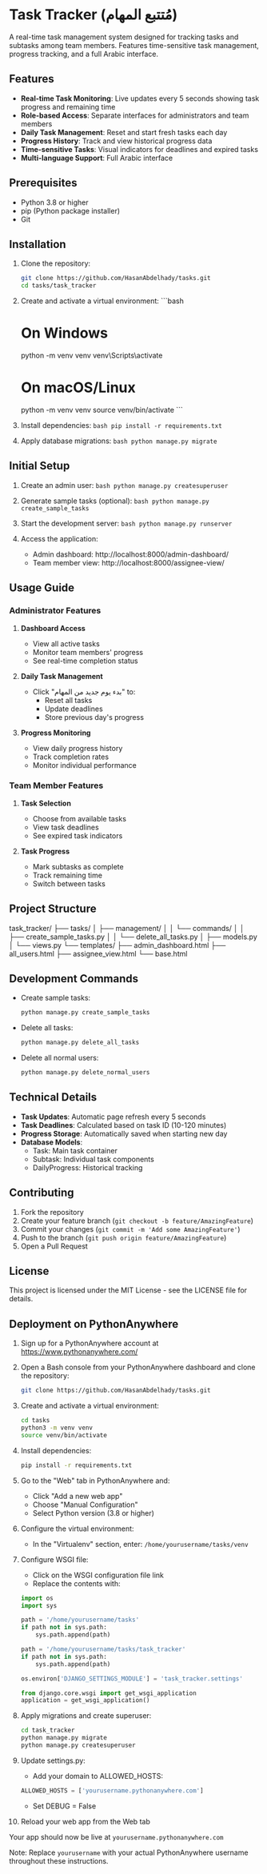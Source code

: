# Task Tracker (مُتتبع المهام)

A real-time task management system designed for tracking tasks and subtasks among team members. Features time-sensitive task management, progress tracking, and a full Arabic interface.

## Features

- **Real-time Task Monitoring**: Live updates every 5 seconds showing task progress and remaining time
- **Role-based Access**: Separate interfaces for administrators and team members
- **Daily Task Management**: Reset and start fresh tasks each day
- **Progress History**: Track and view historical progress data
- **Time-sensitive Tasks**: Visual indicators for deadlines and expired tasks
- **Multi-language Support**: Full Arabic interface

## Prerequisites

- Python 3.8 or higher
- pip (Python package installer)
- Git

## Installation

1. Clone the repository:
   ```bash
   git clone https://github.com/HasanAbdelhady/tasks.git
   cd tasks/task_tracker
   ```

2. Create and activate a virtual environment: ```bash

   # On Windows

   python -m venv venv
   venv\Scripts\activate

   # On macOS/Linux

   python -m venv venv
   source venv/bin/activate ```

3. Install dependencies: `bash
pip install -r requirements.txt   `

4. Apply database migrations: `bash
python manage.py migrate   `

## Initial Setup

1. Create an admin user: `bash
python manage.py createsuperuser   `

2. Generate sample tasks (optional): `bash
python manage.py create_sample_tasks   `

3. Start the development server: `bash
python manage.py runserver   `

4. Access the application:
   - Admin dashboard: http://localhost:8000/admin-dashboard/
   - Team member view: http://localhost:8000/assignee-view/

## Usage Guide

### Administrator Features

1. **Dashboard Access**

   - View all active tasks
   - Monitor team members' progress
   - See real-time completion status

2. **Daily Task Management**

   - Click "بدء يوم جديد من المهام" to:
     - Reset all tasks
     - Update deadlines
     - Store previous day's progress

3. **Progress Monitoring**
   - View daily progress history
   - Track completion rates
   - Monitor individual performance

### Team Member Features

1. **Task Selection**

   - Choose from available tasks
   - View task deadlines
   - See expired task indicators

2. **Task Progress**
   - Mark subtasks as complete
   - Track remaining time
   - Switch between tasks

## Project Structure

task_tracker/
├── tasks/
│ ├── management/
│ │ └── commands/
│ │ ├── create_sample_tasks.py
│ │ └── delete_all_tasks.py
│ ├── models.py
│ └── views.py
└── templates/
├── admin_dashboard.html
├── all_users.html
├── assignee_view.html
└── base.html

## Development Commands

- Create sample tasks:

  ```bash
  python manage.py create_sample_tasks
  ```

- Delete all tasks:
  ```bash
  python manage.py delete_all_tasks
  ```

- Delete all normal users:
  ```bash
  python manage.py delete_normal_users
  ```

## Technical Details

- **Task Updates**: Automatic page refresh every 5 seconds
- **Task Deadlines**: Calculated based on task ID (10-120 minutes)
- **Progress Storage**: Automatically saved when starting new day
- **Database Models**:
  - Task: Main task container
  - Subtask: Individual task components
  - DailyProgress: Historical tracking

## Contributing

1. Fork the repository
2. Create your feature branch (`git checkout -b feature/AmazingFeature`)
3. Commit your changes (`git commit -m 'Add some AmazingFeature'`)
4. Push to the branch (`git push origin feature/AmazingFeature`)
5. Open a Pull Request

## License

This project is licensed under the MIT License - see the LICENSE file for details.

## Deployment on PythonAnywhere

1. Sign up for a PythonAnywhere account at https://www.pythonanywhere.com/

2. Open a Bash console from your PythonAnywhere dashboard and clone the repository:
   ```bash
   git clone https://github.com/HasanAbdelhady/tasks.git
   ```

3. Create and activate a virtual environment:
   ```bash
   cd tasks
   python3 -m venv venv
   source venv/bin/activate
   ```

4. Install dependencies:
   ```bash
   pip install -r requirements.txt
   ```

5. Go to the "Web" tab in PythonAnywhere and:
   - Click "Add a new web app"
   - Choose "Manual Configuration"
   - Select Python version (3.8 or higher)

6. Configure the virtual environment:
   - In the "Virtualenv" section, enter: `/home/yourusername/tasks/venv`

7. Configure WSGI file:
   - Click on the WSGI configuration file link
   - Replace the contents with:
   ```python
   import os
   import sys

   path = '/home/yourusername/tasks'
   if path not in sys.path:
       sys.path.append(path)

   path = '/home/yourusername/tasks/task_tracker'
   if path not in sys.path:
       sys.path.append(path)

   os.environ['DJANGO_SETTINGS_MODULE'] = 'task_tracker.settings'

   from django.core.wsgi import get_wsgi_application
   application = get_wsgi_application()
   ```

8. Apply migrations and create superuser:
   ```bash
   cd task_tracker
   python manage.py migrate
   python manage.py createsuperuser
   ```

10. Update settings.py:
    - Add your domain to ALLOWED_HOSTS:
    ```python
    ALLOWED_HOSTS = ['yourusername.pythonanywhere.com']
    ```
    - Set DEBUG = False

11. Reload your web app from the Web tab

Your app should now be live at `yourusername.pythonanywhere.com`

Note: Replace `yourusername` with your actual PythonAnywhere username throughout these instructions.
